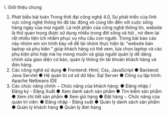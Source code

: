 I. Giới thiệu chung
1. Phát biểu bài toán
Trong thời đại công nghệ 4.0, Sự phát triển của lĩnh vực công nghệ thông tin đã tác động
vô cùng lớn đến với cuộc sống hàng ngày của mọi người. Là một phần của công nghệ
thông tin, website là thứ quan trọng được sử dụng nhiều trong đời sống xã hội , nó đem
lại rất nhiều tiện ích nhằm phục vụ nhu cầu con người. Trong bài báo cáo này nhóm em
xin trình bày về đề tài nhóm thực hiện là: “website bán laptop và phụ kiện ” giúp khách
hàng có thể xem, lựa chọn laptop và các phụ kiện phù hợp mà họ mong muốn và giúp
người quản lý dễ dàng chỉnh sửa giao diện cơ bản, quản lý thông tin tài khoản khách
hàng và đơn hàng.
2. Các công nghệ sử dụng
● Frontend: Html, Css, JavaScript
● Backend: Java Servlet
● Hệ quản trị cơ sở dữ liệu: Sql Server
● Công cụ lập trình: Apache Netbeans IDE
3. Các chức năng chính
− Chức năng của khách hàng:
● Đăng nhập / Đăng ký - Đăng Xuất
● Xem danh sách sản phẩm
● Tìm kiếm sản phẩm
● Xem chi tiết sản phẩm
● Xem giỏ hàng
● Đặt hàng
− Chức năng của quản trị viên:
● Đăng nhập - Đăng xuất
● Quản lý danh sách sản phẩm
● Quản lý khách hàng
● Quản lý đơn hàng
